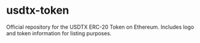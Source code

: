 # usdtx-token
Official repository for the USDTX ERC-20 Token on Ethereum. Includes logo and token information for listing purposes.
